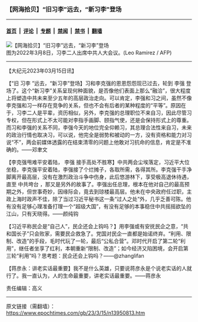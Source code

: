 ### 【网海拾贝】“旧习李”远去，“新习李”登场

---

#### [首页](../../../..?n13950813) &nbsp;|&nbsp; [评论](../../../../../epoch-comment?n13950813) &nbsp;|&nbsp; [专题](../../../../../epoch-special?n13950813) &nbsp;|&nbsp; [禁闻](../../../../../epoch-news?n13950813) &nbsp;|&nbsp; [禁书](../../../../../books?n13950813) &nbsp;|&nbsp; [翻墙](https://github.com/gfw-breaker/nogfw/blob/master/README.md?n13950813)


<div><img alt="【网海拾贝】“旧习李”远去，“新习李”登场" class="attachment-djy_600_400 size-djy_600_400 wp-post-image" src="https://i.epochtimes.com/assets/uploads/2022/07/id13777754-000_324N8KT-600x400.jpg"/>
<div class="caption">
 图为2022年3月8日，习李二人出席中共人大会议。(Leo Ramirez / AFP)
</div></div><hr/><div class="post_content" id="artbody" itemprop="articleBody">
 <!-- article content begin -->
 <p>
  【大纪元2023年03月15日讯】
 </p>
 <p>
  【“旧
  <ok href="https://www.epochtimes.com/gb/tag/%E4%B9%A0%E6%9D%8E.html">
   习李
  </ok>
  ”远去，“新习李”登场】习和李克强的恩恩怨怨现已过去，轮到
  <ok href="https://www.epochtimes.com/gb/tag/%E6%9D%8E%E5%BC%BA.html">
   李强
  </ok>
  登场了。这个“新习李”关系呈现何种面貌，是否像他们表面上那么“融洽”，很大程度上将塑造中共未来至少五年的高层政治走向。可以肯定，李强和习之间，虽然不像李克强和习一样存在竞争的关系，但也不会有后者的某种程度的“平等”。原因在于，习李二人是平辈，资历相似，另外，李克强的总理职位不来自习，因此尽管习专权，但在形式上不太可能对李指手画脚、颐指气使，还是会保持形式上的尊重。而习和李强的关系不同，李强今天的地位完全仰赖习，其总理合法性来自习，未来的政治行情也取决习，可以说，他完全是弱势和被动的一方，没有资格和能力对习说“不”，两会前媒体透露的在结束清零的问题上他敢对习抗命的信息，肯定是不准确的。——邓聿文
 </p>
 <p>
  【李克强甩难平安着陆，
  <ok href="https://www.epochtimes.com/gb/tag/%E6%9D%8E%E5%BC%BA.html">
   李强
  </ok>
  接手高处不胜寒】中共两会尘埃落定，习近平大位坐稳，李克强平安着陆，李强接了个烂摊子，各取所需，各得其所。李克强干手净脚离开最高层，没有在激烈政治斗争中伤身，此后悠游林下，享受极高退休待遇，直至
  <ok href="https://www.epochtimes.com/gb/tag/%E4%B8%AD%E5%85%B1%E5%9E%AE%E5%8F%B0.html">
   中共垮台
  </ok>
  ，那又是另外的故事了。李强出任总理，根本在他对自己的最高预期之外，但世事奇妙，因缘际会，竟去到琼楼最高层。他未在中央政府任过职，主政上海时政声不佳，除了当过习近平秘书这一条“过人之处”外，几乎乏善可陈。他有没有足够心理准备打理一个“超级大国”，有没有足够的本事稳住中共摇摇欲坠的江山，只有天晓得。——颜纯钩
 </p>
 <p>
  【习近平称民企是“自己人”，民企还会上钩吗？】用李强或有安抚民企之意，“共和国长子”只会败家，需要民企救急了。党国对民企一直都是始诺终弃。“利用、限制、改造”的手段，毛时代玩了一轮，最后“公私合营”。邓时代开启了第二轮“利用”，继任者坐享了红利，本朝重新“限制、改造”；如今经济又陷困境，会开启第三轮“利用”吗？思考题：民企还会上钩吗？——@zhanglifan
 </p>
 <p>
  【蒋彦永：讲老实话最重要】我不是什么英雄，只要说蒋彦永是个说老实话的人就行了。我一直认为，人的生命最重要，讲老实话最重要。——蒋彦永
 </p>
 <p>
  责任编辑：高义
 </p>
 <!-- article content end -->
 <div id="below_article_ad">
 </div>
</div>


---

原文链接（需翻墙）：https://www.epochtimes.com/gb/23/3/15/n13950813.htm